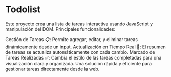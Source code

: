 # Todolist

Este proyecto crea una lista de tareas interactiva usando JavaScript y manipulación del DOM. Principales funcionalidades:

Gestión de Tareas 📋: Permite agregar, editar, y eliminar tareas dinámicamente desde un input.
Actualización en Tiempo Real 🔄: El resumen de tareas se actualiza automáticamente con cada cambio.
Marcado de Tareas Realizadas ✅: Cambia el estilo de las tareas completadas para una visualización clara y organizada.
Una solución rápida y eficiente para gestionar tareas directamente desde la web.
